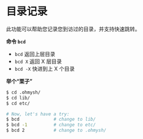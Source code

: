 # 目录记录

此功能可以帮助您记录您到访过的目录，并支持快速跳转。

**命令 `bcd`**

- `bcd` 返回上层目录
- `bcd X` 返回 X 层目录
- `bcd -X` 快进到上 X 个目录

**举个“栗子”**

```bash
$ cd .ohmysh/
$ cd lib/
$ cd etc/

# Now, let's have a try:
$ bcd             # change to lib/
$ bcd -1          # change to etc/
$ bcd 2           # change to .ohmysh/
```
